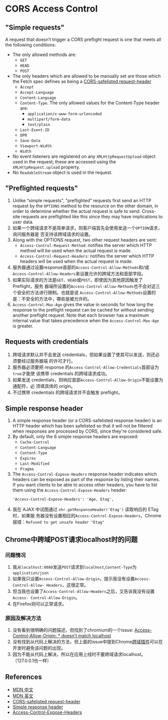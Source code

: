 # CORS Access Control

## "Simple requests"
A request that doesn’t trigger a CORS preflight request is one that meets all
the following conditions:
* The only allowed methods are:
    * `GET`
    * `HEAD`
    * `POST`
* The only headers which are allowed to be manually set are those which the
Fetch spec defines as being a [CORS-safelisted request-header](https://fetch.spec.whatwg.org/#cors-safelisted-request-header)
    * `Accept`
    * `Accept-Language`
    * `Content-Language`
    * `Content-Type`. The only allowed values for the Content-Type header are:
        * `application/x-www-form-urlencoded`
        * `multipart/form-data`
        * `text/plain`
    * `Last-Event-ID`
    * `DPR`
    * `Save-Data`
    * `Viewport-Width`
    * `Width`
* No event listeners are registered on any `XMLHttpRequestUpload` object used in
 the request; these are accessed using the `XMLHttpRequest.upload` property.
* No `ReadableStream` object is used in the request.


## "Preflighted requests"
1. Unlike “simple requests”, "preflighted" requests first send an HTTP request
by the `OPTIONS` method to the resource on the other domain, in order to
determine whether the actual request is safe to send. Cross-site requests are
preflighted like this since they may have implications to user data.
2. 如果一个跨域请求不是简单请求，则客户端首先会使用发送一个`OPTION`请求，询问服务器是
否支持该跨域请求的设置。
3. Along with the OPTIONS request, two other request headers are sent:
    * `Access-Control-Request-Method`: notifies the server which HTTP method
    will be used when the actual request is made.
    * `Access-Control-Request-Headers`: notifies the server which HTTP headers
    will be used when the actual request is made.
4. 服务器通过设置response首部的`Access-Control-Allow-Methods`和/或
`Access-Control-Allow-Headers`来设置允许的跨域方法和首部字段。
5. 如果实际请求的方法是`GET`、`HEAD`或`POST`，即使因为其他原因触发了Preflight，服务
器端所设置的`Access-Control-Allow-Methods`也不会对这三个安全的方法进行限制。也就是说
`Access-Control-Allow-Methods`设置的是：不安全的方法中，哪些是被允许的。
6. `Access-Control-Max-Age` gives the value in seconds for how long the response
 to the preflight request can be cached for without sending another preflight
request. Note that each browser has a maximum internal value that takes
precedence when the `Access-Control-Max-Age` is greater.


## Requests with credentials
1. 跨域请求默认并不会发送 credentials，但如果设置了使其可以发送，则还必须要经过服务器端
的许可才行。
2. 服务器必须要把 response 的`Access-Control-Allow-Credentials`首部设为`true`才能使
该携带 credentials 的跨域请求成功。
2. 如果发送 credentials，则响应首部`Access-Control-Allow-Origin`不能设置为通配符，必
须填具体的 origin。
3. 不过携带 credentials 的跨域请求并不会触发 preflight。


## Simple response header
1. A simple response header (or a CORS-safelisted response header) is an HTTP
header which has been safelisted so that it will not be filtered when responses
are processed by CORS, since they're considered safe.
2. By default, only the 6 simple response headers are exposed:
    * `Cache-Control`
    * `Content-Language`
    * `Content-Type`
    * `Expires`
    * `Last-Modified`
    * `Pragma`
3. The `Access-Control-Expose-Headers` response header indicates which headers
can be exposed as part of the response by listing their names. If you want
clients to be able to access other headers, you have to list them using the
`Access-Control-Expose-Headers` header:
    ```
    'Access-Control-Expose-Headers': 'Age, Etag',
    ```
4. 我在 AJAX 中试图通过 `xhr.getResponseHeader('Etag')` 读取响应的 ETag 时，如果服
务器没有设置相应的`Access-Control-Expose-Headers`，Chrome报错：`Refused to get
unsafe header "Etag"`



## Chrome中跨域POST请求localhost时的问题
### 问题情况
1. 我从`localhost:8080`发送`POST`请求到`localhost`,`Content-Type`为
`application/json`
2. 如果我只设置`Access-Control-Allow-Origin`，提示我没有设置`Access-Control-Allow-
Headers`，这很正常。
3. 但当我也设置了`Access-Control-Allow-Headers`之后，又告诉我没有设置`Access-
Control-Allow-Origin`。
4. 在Firefox则可以正常请求。

### 原因及解决方法
1. 没有看到很明确的问题描述，但找到了chromium的一个issue:
[Access-Control-Allow-Origin: * doesn't match localhost](https://bugs.chromium.org/p/chromium/issues/detail?id=67743)
2. 没有找到从代码上解决的方法，但上面的issue中提到Chrome[跨域插件](https://chrome.google.com/webstore/detail/allow-control-allow-origi/nlfbmbojpeacfghkpbjhddihlkkiljbi)可以在开发时避免该问题的出现。
3. 因为不能从代码上解决，所以在应用上线时不要跨域请求localhost。（127.0.0.1也一样）


## References
* [MDN 中文](https://developer.mozilla.org/zh-CN/docs/Web/HTTP/Access_control_CORS)
* [MDN 英文](https://developer.mozilla.org/en-US/docs/Web/HTTP/CORS)
* [CORS-safelisted request-header](https://fetch.spec.whatwg.org/#cors-safelisted-request-header)
* [Simple response header](https://developer.mozilla.org/en-US/docs/Glossary/Simple_response_header)
* [Access-Control-Expose-Headers](https://developer.mozilla.org/en-US/docs/Web/HTTP/Headers/Access-Control-Expose-Headers)
